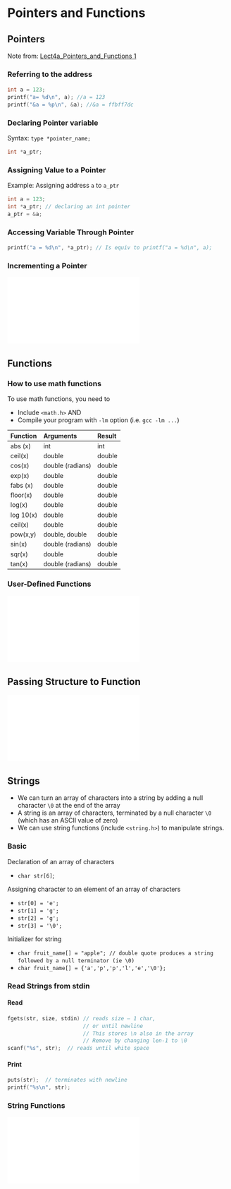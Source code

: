 # Pointers and Functions

## Pointers 

Note from: [Lect4a_Pointers_and_Functions 1](Lect4a_Pointers_and_Functions%201.pdf)
### Referring to the address

```c
int a = 123;
printf("a= %d\n", a); //a = 123
printf("&a = %p\n", &a); //&a = ffbff7dc
```

### Declaring Pointer variable

Syntax: `type *pointer_name;`

```c
int *a_ptr;
```

### Assigning Value to a Pointer

Example: Assigning address `a` to `a_ptr`

```c
int a = 123;
int *a_ptr; // declaring an int pointer
a_ptr = &a;
```

### Accessing Variable Through Pointer

```c
printf("a = %d\n", *a_ptr); // Is equiv to printf("a = %d\n", a);
```

### Incrementing a Pointer

![](Lect4b_Pointers_and_Functions%202.pdf#page=5)

## Functions 

### How to use math functions

To use math functions, you need to

- Include `<math.h>` AND
- Compile your program with `-lm` option (i.e. `gcc -lm ...`)

| Function  | Arguments        | Result |
|:--------- |:---------------- |:------ |
| abs (x)   | int              | int    |
| ceil(x)   | double           | double |
| cos(x)    | double (radians) | double |
| exp(x)    | double           | double |
| fabs (x)  | double           | double |
| floor(x)  | double           | double |
| log(x)    | double           | double |
| log 10(x) | double           | double |
| ceil(x)   | double           | double |
| pow(x,y)  | double, double   | double |
| sin(x)    | double (radians) | double |
| sqr(x)    | double           | double |
| tan(x)    | double (radians) | double |

### User-Defined Functions

![](Lect4c_Pointers_and_Functions%203.pdf#page=9)

## Passing Structure to Function

![](Lect4d_Pointers_and_Functions%204.pdf#page=3)

## Strings

- We can turn an array of characters into a string by adding a null character `\0` at the end of the array
- A string is an array of characters, terminated by a null character `\0` (which has an ASCII value of zero)
- We can use string functions (include `<string.h>`) to manipulate strings.

### Basic

Declaration of an array of characters

- `char str[6]`;

Assigning character to an element of an array of characters

- `str[0] = 'e';`
- `str[1] = 'g';`
- `str[2] = 'g';`
- `str[3] = '\0';`

Initializer for string

- `char fruit_name[] = "apple"; // double quote produces a string followed by a null terminator (ie \0)`
- `char fruit_name[] = {'a','p','p','l','e','\0'};`

### Read Strings from stdin

#### Read

```c
fgets(str, size, stdin) // reads size – 1 char,
                        // or until newline
                        // This stores \n also in the array 
                        // Remove by changing len-1 to \0
scanf("%s", str);  // reads until white space
```

#### Print

```c
puts(str);  // terminates with newline
printf("%s\n", str);
```

### String Functions

![](Lect5b_Arrays_Strings_and_Structures%202.pdf#page=11)